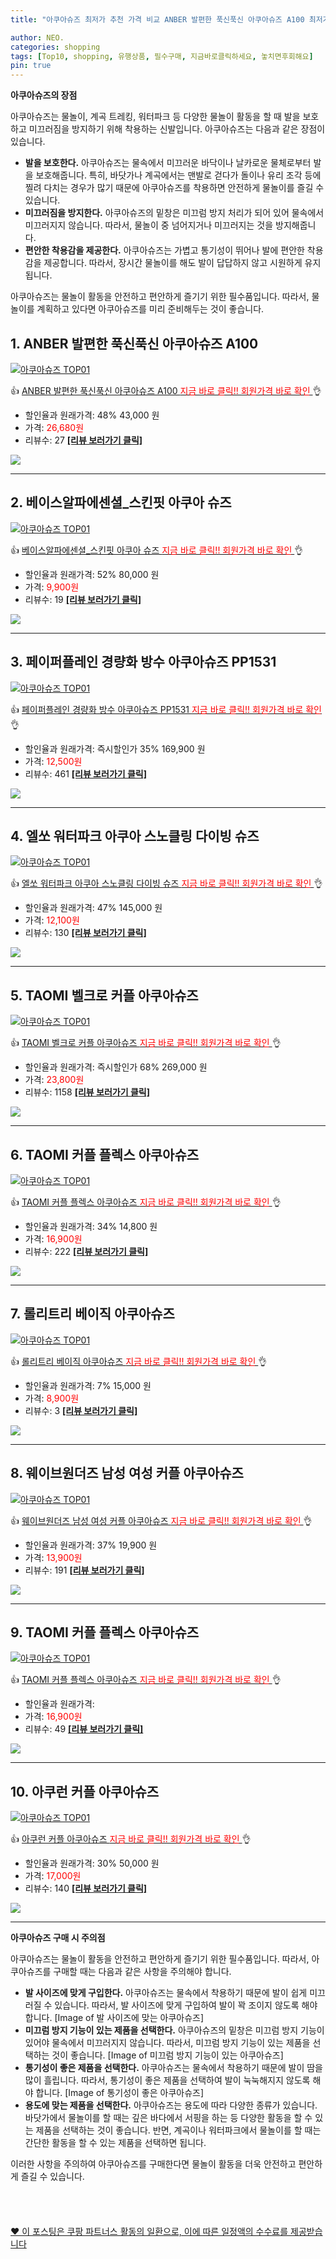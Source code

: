 ```yaml
---
title: "아쿠아슈즈 최저가 추천 가격 비교 ANBER 발편한 푹신푹신 아쿠아슈즈 A100 최저가 가격 비교 장점"

author: NEO.
categories: shopping
tags: [Top10, shopping, 유행상품, 필수구매, 지금바로클릭하세요, 놓치면후회해요]
pin: true
---
```

**아쿠아슈즈의 장점**

아쿠아슈즈는 물놀이, 계곡 트레킹, 워터파크 등 다양한 물놀이 활동을 할 때 발을 보호하고 미끄러짐을 방지하기 위해 착용하는 신발입니다. 아쿠아슈즈는 다음과 같은 장점이 있습니다.

* **발을 보호한다.** 아쿠아슈즈는 물속에서 미끄러운 바닥이나 날카로운 물체로부터 발을 보호해줍니다. 특히, 바닷가나 계곡에서는 맨발로 걷다가 돌이나 유리 조각 등에 찔려 다치는 경우가 많기 때문에 아쿠아슈즈를 착용하면 안전하게 물놀이를 즐길 수 있습니다.
* **미끄러짐을 방지한다.** 아쿠아슈즈의 밑창은 미끄럼 방지 처리가 되어 있어 물속에서 미끄러지지 않습니다. 따라서, 물놀이 중 넘어지거나 미끄러지는 것을 방지해줍니다.
* **편안한 착용감을 제공한다.** 아쿠아슈즈는 가볍고 통기성이 뛰어나 발에 편안한 착용감을 제공합니다. 따라서, 장시간 물놀이를 해도 발이 답답하지 않고 시원하게 유지됩니다.

아쿠아슈즈는 물놀이 활동을 안전하고 편안하게 즐기기 위한 필수품입니다. 따라서, 물놀이를 계획하고 있다면 아쿠아슈즈를 미리 준비해두는 것이 좋습니다.

   

## 1. ANBER 발편한 푹신푹신 아쿠아슈즈 A100

[![아쿠아슈즈 TOP01](https://thumbnail8.coupangcdn.com/thumbnails/remote/490x490ex/image/vendor_inventory/b571/0439b70b1886f70aae967a93d9b3f2f5b6161d4d9a5c012341fc5392a48a.jpg)](https://link.coupang.com/re/AFFSDP?lptag=AF3617701&subid=GithubCoopas&pageKey=7208288637&traceid=V0-153&itemId=18235462889&vendorItemId=85382714347)


👍 [ANBER 발편한 푹신푹신 아쿠아슈즈 A100 <font color=red> 지금 바로 클릭!! 회원가격 바로 확인 </font> ](https://link.coupang.com/re/AFFSDP?lptag=AF3617701&subid=GithubCoopas&pageKey=7208288637&traceid=V0-153&itemId=18235462889&vendorItemId=85382714347) 👌 


- 할인율과 원래가격: 48%  43,000   원
- 가격: <span style='color:red'>26,680원</span>
- 리뷰수: 27  [**[리뷰 보러가기 클릭]**](https://link.coupang.com/re/AFFSDP?lptag=AF3617701&subid=GithubCoopas&pageKey=7208288637&traceid=V0-153&itemId=18235462889&vendorItemId=85382714347)

[![](/discount_price.png)](https://link.coupang.com/re/AFFSDP?lptag=AF3617701&subid=GithubCoopas&pageKey=7208288637&traceid=V0-153&itemId=18235462889&vendorItemId=85382714347)

---


   

## 2. 베이스알파에센셜_스킨핏 아쿠아 슈즈

[![아쿠아슈즈 TOP01](https://thumbnail8.coupangcdn.com/thumbnails/remote/490x490ex/image/retail/images/551137623347210-c8fb1679-de4f-4f20-b286-b3e2dbaf422c.jpg)](https://link.coupang.com/re/AFFSDP?lptag=AF3617701&subid=GithubCoopas&pageKey=7060014104&traceid=V0-153&itemId=17502692994&vendorItemId=84670005725)


👍 [베이스알파에센셜_스킨핏 아쿠아 슈즈 <font color=red> 지금 바로 클릭!! 회원가격 바로 확인 </font> ](https://link.coupang.com/re/AFFSDP?lptag=AF3617701&subid=GithubCoopas&pageKey=7060014104&traceid=V0-153&itemId=17502692994&vendorItemId=84670005725) 👌 


- 할인율과 원래가격: 52%  80,000   원
- 가격: <span style='color:red'>9,900원</span>
- 리뷰수: 19  [**[리뷰 보러가기 클릭]**](https://link.coupang.com/re/AFFSDP?lptag=AF3617701&subid=GithubCoopas&pageKey=7060014104&traceid=V0-153&itemId=17502692994&vendorItemId=84670005725)

[![](/discount_price.png)](https://link.coupang.com/re/AFFSDP?lptag=AF3617701&subid=GithubCoopas&pageKey=7060014104&traceid=V0-153&itemId=17502692994&vendorItemId=84670005725)

---


   

## 3. 페이퍼플레인 경량화 방수 아쿠아슈즈 PP1531

[![아쿠아슈즈 TOP01](https://thumbnail7.coupangcdn.com/thumbnails/remote/490x490ex/image/retail/images/3884384350757812-73698eca-8cc0-4b26-88f9-3d3995cbdac3.jpg)](https://link.coupang.com/re/AFFSDP?lptag=AF3617701&subid=GithubCoopas&pageKey=6622105634&traceid=V0-153&itemId=15060978893&vendorItemId=82283348893)


👍 [페이퍼플레인 경량화 방수 아쿠아슈즈 PP1531 <font color=red> 지금 바로 클릭!! 회원가격 바로 확인 </font> ](https://link.coupang.com/re/AFFSDP?lptag=AF3617701&subid=GithubCoopas&pageKey=6622105634&traceid=V0-153&itemId=15060978893&vendorItemId=82283348893) 👌 


- 할인율과 원래가격: 즉시할인가 35%  169,900   원
- 가격: <span style='color:red'>12,500원</span>
- 리뷰수: 461  [**[리뷰 보러가기 클릭]**](https://link.coupang.com/re/AFFSDP?lptag=AF3617701&subid=GithubCoopas&pageKey=6622105634&traceid=V0-153&itemId=15060978893&vendorItemId=82283348893)

[![](/discount_price.png)](https://link.coupang.com/re/AFFSDP?lptag=AF3617701&subid=GithubCoopas&pageKey=6622105634&traceid=V0-153&itemId=15060978893&vendorItemId=82283348893)

---


   

## 4. 엘쏘 워터파크 아쿠아 스노클링 다이빙 슈즈

[![아쿠아슈즈 TOP01](https://thumbnail9.coupangcdn.com/thumbnails/remote/490x490ex/image/rs_quotation_api/gxmltr6e/003fc89c8ea144da9b4dd1798872df37.jpg)](https://link.coupang.com/re/AFFSDP?lptag=AF3617701&subid=GithubCoopas&pageKey=7488601736&traceid=V0-153&itemId=18100912371&vendorItemId=85253041792)


👍 [엘쏘 워터파크 아쿠아 스노클링 다이빙 슈즈 <font color=red> 지금 바로 클릭!! 회원가격 바로 확인 </font> ](https://link.coupang.com/re/AFFSDP?lptag=AF3617701&subid=GithubCoopas&pageKey=7488601736&traceid=V0-153&itemId=18100912371&vendorItemId=85253041792) 👌 


- 할인율과 원래가격: 47%  145,000   원
- 가격: <span style='color:red'>12,100원</span>
- 리뷰수: 130  [**[리뷰 보러가기 클릭]**](https://link.coupang.com/re/AFFSDP?lptag=AF3617701&subid=GithubCoopas&pageKey=7488601736&traceid=V0-153&itemId=18100912371&vendorItemId=85253041792)

[![](/discount_price.png)](https://link.coupang.com/re/AFFSDP?lptag=AF3617701&subid=GithubCoopas&pageKey=7488601736&traceid=V0-153&itemId=18100912371&vendorItemId=85253041792)

---


   

## 5. TAOMI 벨크로 커플 아쿠아슈즈

[![아쿠아슈즈 TOP01](https://thumbnail8.coupangcdn.com/thumbnails/remote/490x490ex/image/vendor_inventory/84d4/272b633d79c6a9017eea6a25bd861cc4506dc6ec49f3f63e6005cfc29999.jpg)](https://link.coupang.com/re/AFFSDP?lptag=AF3617701&subid=GithubCoopas&pageKey=7149456395&traceid=V0-153&itemId=17971401903&vendorItemId=85241005302)


👍 [TAOMI 벨크로 커플 아쿠아슈즈 <font color=red> 지금 바로 클릭!! 회원가격 바로 확인 </font> ](https://link.coupang.com/re/AFFSDP?lptag=AF3617701&subid=GithubCoopas&pageKey=7149456395&traceid=V0-153&itemId=17971401903&vendorItemId=85241005302) 👌 


- 할인율과 원래가격: 즉시할인가 68%  269,000   원
- 가격: <span style='color:red'>23,800원</span>
- 리뷰수: 1158  [**[리뷰 보러가기 클릭]**](https://link.coupang.com/re/AFFSDP?lptag=AF3617701&subid=GithubCoopas&pageKey=7149456395&traceid=V0-153&itemId=17971401903&vendorItemId=85241005302)

[![](/discount_price.png)](https://link.coupang.com/re/AFFSDP?lptag=AF3617701&subid=GithubCoopas&pageKey=7149456395&traceid=V0-153&itemId=17971401903&vendorItemId=85241005302)

---


   

## 6. TAOMI 커플 플렉스 아쿠아슈즈

[![아쿠아슈즈 TOP01](https://thumbnail8.coupangcdn.com/thumbnails/remote/490x490ex/image/vendor_inventory/e4b6/785d3b1ccc10a1df3ae5909795e539f96c391bd0677382ecd68adcc8c1ab.jpg)](https://link.coupang.com/re/AFFSDP?lptag=AF3617701&subid=GithubCoopas&pageKey=7449713160&traceid=V0-153&itemId=19391239072&vendorItemId=86503529894)


👍 [TAOMI 커플 플렉스 아쿠아슈즈 <font color=red> 지금 바로 클릭!! 회원가격 바로 확인 </font> ](https://link.coupang.com/re/AFFSDP?lptag=AF3617701&subid=GithubCoopas&pageKey=7449713160&traceid=V0-153&itemId=19391239072&vendorItemId=86503529894) 👌 


- 할인율과 원래가격: 34%  14,800   원
- 가격: <span style='color:red'>16,900원</span>
- 리뷰수: 222  [**[리뷰 보러가기 클릭]**](https://link.coupang.com/re/AFFSDP?lptag=AF3617701&subid=GithubCoopas&pageKey=7449713160&traceid=V0-153&itemId=19391239072&vendorItemId=86503529894)

[![](/discount_price.png)](https://link.coupang.com/re/AFFSDP?lptag=AF3617701&subid=GithubCoopas&pageKey=7449713160&traceid=V0-153&itemId=19391239072&vendorItemId=86503529894)

---


   

## 7. 롤리트리 베이직 아쿠아슈즈

[![아쿠아슈즈 TOP01](https://thumbnail6.coupangcdn.com/thumbnails/remote/490x490ex/image/retail/images/7017523142001037-e3289e60-55fd-43fd-981b-00a1053088ab.jpg)](https://link.coupang.com/re/AFFSDP?lptag=AF3617701&subid=GithubCoopas&pageKey=6466392755&traceid=V0-153&itemId=14095305124&vendorItemId=81342465726)


👍 [롤리트리 베이직 아쿠아슈즈 <font color=red> 지금 바로 클릭!! 회원가격 바로 확인 </font> ](https://link.coupang.com/re/AFFSDP?lptag=AF3617701&subid=GithubCoopas&pageKey=6466392755&traceid=V0-153&itemId=14095305124&vendorItemId=81342465726) 👌 


- 할인율과 원래가격: 7%  15,000   원
- 가격: <span style='color:red'>8,900원</span>
- 리뷰수: 3  [**[리뷰 보러가기 클릭]**](https://link.coupang.com/re/AFFSDP?lptag=AF3617701&subid=GithubCoopas&pageKey=6466392755&traceid=V0-153&itemId=14095305124&vendorItemId=81342465726)

[![](/discount_price.png)](https://link.coupang.com/re/AFFSDP?lptag=AF3617701&subid=GithubCoopas&pageKey=6466392755&traceid=V0-153&itemId=14095305124&vendorItemId=81342465726)

---


   

## 8. 웨이브원더즈 남성 여성 커플 아쿠아슈즈

[![아쿠아슈즈 TOP01](https://thumbnail7.coupangcdn.com/thumbnails/remote/490x490ex/image/vendor_inventory/58d1/3377eb910ce755bd3af2ae2675d77eb9081aebce79c404e2b07e9e32cbbb.png)](https://link.coupang.com/re/AFFSDP?lptag=AF3617701&subid=GithubCoopas&pageKey=7445777543&traceid=V0-153&itemId=19372045429&vendorItemId=86577364135)


👍 [웨이브원더즈 남성 여성 커플 아쿠아슈즈 <font color=red> 지금 바로 클릭!! 회원가격 바로 확인 </font> ](https://link.coupang.com/re/AFFSDP?lptag=AF3617701&subid=GithubCoopas&pageKey=7445777543&traceid=V0-153&itemId=19372045429&vendorItemId=86577364135) 👌 


- 할인율과 원래가격: 37%  19,900   원
- 가격: <span style='color:red'>13,900원</span>
- 리뷰수: 191  [**[리뷰 보러가기 클릭]**](https://link.coupang.com/re/AFFSDP?lptag=AF3617701&subid=GithubCoopas&pageKey=7445777543&traceid=V0-153&itemId=19372045429&vendorItemId=86577364135)

[![](/discount_price.png)](https://link.coupang.com/re/AFFSDP?lptag=AF3617701&subid=GithubCoopas&pageKey=7445777543&traceid=V0-153&itemId=19372045429&vendorItemId=86577364135)

---


   

## 9. TAOMI 커플 플렉스 아쿠아슈즈

[![아쿠아슈즈 TOP01](https://thumbnail9.coupangcdn.com/thumbnails/remote/490x490ex/image/vendor_inventory/9032/920884f3a66d518c7c167e03ffd49259f895235457b32b49e81d3fd13cc7.jpg)](https://link.coupang.com/re/AFFSDP?lptag=AF3617701&subid=GithubCoopas&pageKey=7449713160&traceid=V0-153&itemId=19391239140&vendorItemId=86503530062)


👍 [TAOMI 커플 플렉스 아쿠아슈즈 <font color=red> 지금 바로 클릭!! 회원가격 바로 확인 </font> ](https://link.coupang.com/re/AFFSDP?lptag=AF3617701&subid=GithubCoopas&pageKey=7449713160&traceid=V0-153&itemId=19391239140&vendorItemId=86503530062) 👌 


- 할인율과 원래가격: 
- 가격: <span style='color:red'>16,900원</span>
- 리뷰수: 49  [**[리뷰 보러가기 클릭]**](https://link.coupang.com/re/AFFSDP?lptag=AF3617701&subid=GithubCoopas&pageKey=7449713160&traceid=V0-153&itemId=19391239140&vendorItemId=86503530062)

[![](/discount_price.png)](https://link.coupang.com/re/AFFSDP?lptag=AF3617701&subid=GithubCoopas&pageKey=7449713160&traceid=V0-153&itemId=19391239140&vendorItemId=86503530062)

---


   

## 10. 아쿠런 커플 아쿠아슈즈

[![아쿠아슈즈 TOP01](https://thumbnail7.coupangcdn.com/thumbnails/remote/490x490ex/image/retail/images/2020/05/29/18/1/c18dfdb8-5a22-4bb1-a58c-b2affae62ba5.jpg)](https://link.coupang.com/re/AFFSDP?lptag=AF3617701&subid=GithubCoopas&pageKey=1255193911&traceid=V0-153&itemId=2255475434&vendorItemId=70801019957)


👍 [아쿠런 커플 아쿠아슈즈 <font color=red> 지금 바로 클릭!! 회원가격 바로 확인 </font> ](https://link.coupang.com/re/AFFSDP?lptag=AF3617701&subid=GithubCoopas&pageKey=1255193911&traceid=V0-153&itemId=2255475434&vendorItemId=70801019957) 👌 


- 할인율과 원래가격: 30%  50,000   원
- 가격: <span style='color:red'>17,000원</span>
- 리뷰수: 140  [**[리뷰 보러가기 클릭]**](https://link.coupang.com/re/AFFSDP?lptag=AF3617701&subid=GithubCoopas&pageKey=1255193911&traceid=V0-153&itemId=2255475434&vendorItemId=70801019957)

[![](/discount_price.png)](https://link.coupang.com/re/AFFSDP?lptag=AF3617701&subid=GithubCoopas&pageKey=1255193911&traceid=V0-153&itemId=2255475434&vendorItemId=70801019957)

---
**아쿠아슈즈 구매 시 주의점**

아쿠아슈즈는 물놀이 활동을 안전하고 편안하게 즐기기 위한 필수품입니다. 따라서, 아쿠아슈즈를 구매할 때는 다음과 같은 사항을 주의해야 합니다.

* **발 사이즈에 맞게 구입한다.** 아쿠아슈즈는 물속에서 착용하기 때문에 발이 쉽게 미끄러질 수 있습니다. 따라서, 발 사이즈에 맞게 구입하여 발이 꽉 조이지 않도록 해야 합니다.
[Image of 발 사이즈에 맞는 아쿠아슈즈]
* **미끄럼 방지 기능이 있는 제품을 선택한다.** 아쿠아슈즈의 밑창은 미끄럼 방지 기능이 있어야 물속에서 미끄러지지 않습니다. 따라서, 미끄럼 방지 기능이 있는 제품을 선택하는 것이 좋습니다.
[Image of 미끄럼 방지 기능이 있는 아쿠아슈즈]
* **통기성이 좋은 제품을 선택한다.** 아쿠아슈즈는 물속에서 착용하기 때문에 발이 땀을 많이 흘립니다. 따라서, 통기성이 좋은 제품을 선택하여 발이 눅눅해지지 않도록 해야 합니다.
[Image of 통기성이 좋은 아쿠아슈즈]
* **용도에 맞는 제품을 선택한다.** 아쿠아슈즈는 용도에 따라 다양한 종류가 있습니다. 바닷가에서 물놀이를 할 때는 깊은 바다에서 서핑을 하는 등 다양한 활동을 할 수 있는 제품을 선택하는 것이 좋습니다. 반면, 계곡이나 워터파크에서 물놀이를 할 때는 간단한 활동을 할 수 있는 제품을 선택하면 됩니다.


이러한 사항을 주의하여 아쿠아슈즈를 구매한다면 물놀이 활동을 더욱 안전하고 편안하게 즐길 수 있습니다.<br><br><br><br><br> [ ❤  이 포스팅은 쿠팡 파트너스 활동의 일환으로, 이에 따른 일정액의 수수료를 제공받습니다](https://link.coupang.com/a/bcEFyh)